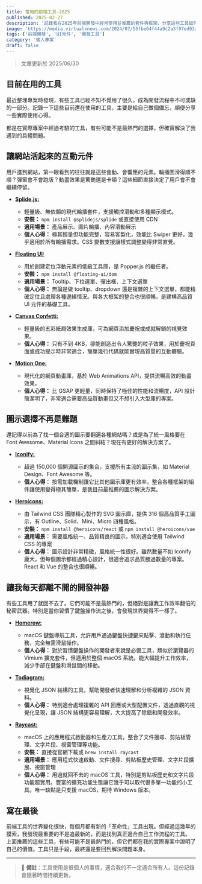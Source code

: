```yaml
---
title: 常用的前端工具-2025
published: 2025-02-27
description: '記錄我在2025年前端開發中經常使用並推薦的套件與框架，分享這些工具如何在我的專案中提升開發效率和程式品質的個人經驗。'
image: 'https://media.virtualxnews.com/2024/07/55fbe64f44a9c2a3f07ed93afe188dec.png'
tags: ['前端開發', 'UI元件', '開發工具']
category: '個人專案'
draft: false 
---
```


> 文章更新於 2025/06/30

## 目前在用的工具

最近整理專案時發現，有些工具已經不知不覺用了很久，成為開發流程中不可或缺的一部分。記錄一下這些目前還在使用的工具，主要是給自己做個備忘，順便分享一些實際使用心得。

都是在實際專案中經過考驗的工具，有些可能不是最熱門的選擇，但確實解決了我遇到的具體問題。

## 讓網站活起來的互動元件

用戶進到網站，第一眼看到的往往就是這些會動、會響應的元素。輪播圖滑得順不順？彈窗會不會跑版？動畫效果是驚艷還是卡頓？這些細節直接決定了用戶會不會繼續停留。

* [**Splide.js:**](https://splidejs.com/)
   - 輕量級、無依賴的現代輪播套件，支援觸控滑動和多種顯示模式。
   - **安裝：** `npm install @splidejs/splide` 或直接使用 CDN
   - **適用場景：** 產品展示、圖片輪播、內容滑動展示
   - **個人心得：** 極其輕量但功能完整，容易客製化，效能比 Swiper 更好，幾乎適用於所有輪播需求。CSS 變數支援讓樣式調整變得非常直覺。

* [**Floating UI:**](https://floating-ui.com/)
   - 用於創建定位浮動元素的低級工具庫，是 Popper.js 的繼任者。
   - **安裝：** `npm install @floating-ui/dom` 
   - **適用場景：** Tooltip、下拉選單、彈出框、上下文選單
   - **個人心得：** 無論是做 tooltip、dropdown 還是複雜的上下文選單，都能精確定位且處理各種邊緣情況。與各大框架的整合也很順暢，是建構高品質 UI 元件的基礎工具。

* [**Canvas Confetti:**](https://www.kirilv.com/canvas-confetti/)
   - 輕量級的五彩紙屑效果生成庫，可為網頁添加慶祝或成就解鎖的視覺效果。
   - **個人心得：** 只有不到 4KB，卻能創造出令人驚艷的粒子效果，用於慶祝頁面或成功提示時非常適合，簡單幾行代碼就能實現高質量的互動體驗。

* [**Motion One:**](https://motion.dev/)
   - 現代化的網頁動畫庫，基於 Web Animations API，提供流暢高效的動畫效果。
   - **個人心得：** 比 GSAP 更輕量，同時保持了極佳的性能和流暢度，API 設計簡潔明了，非常適合需要高品質動畫但又不想引入大型庫的專案。

## 圖示選擇不再是難題

還記得以前為了找一個合適的圖示要翻遍各種網站嗎？或是為了統一風格要在 Font Awesome、Material Icons 之間糾結？現在有更好的解決方案了。

* [**Iconify:**](https://icons.pqoqubbw.dev/)
   - 超過 150,000 個開源圖示的集合，支援所有主流的圖示集，如 Material Design、Font Awesome 等。
   - **個人心得：** 按需加載機制讓它比其他圖示庫更有效率，整合各種框架的組件讓使用變得極其簡單，是我目前最推薦的圖示解決方案。

* [**Heroicons:**](https://heroicons.com/)
   - 由 Tailwind CSS 團隊精心製作的 SVG 圖示庫，提供 316 個高品質手工圖示，有 Outline、Solid、Mini、Micro 四種風格。
   - **安裝：** `npm install @heroicons/react` 或 `npm install @heroicons/vue`
   - **適用場景：** 需要風格統一、品質精良的圖示，特別適合使用 Tailwind CSS 的專案
   - **個人心得：** 圖示設計非常精緻，風格統一性很好。雖然數量不如 Iconify 龐大，但每個圖示都經過精心設計，很適合追求品質勝過數量的專案。React 和 Vue 的整合也很順暢。

## 讓我每天都離不開的開發神器

有些工具用了就回不去了。它們可能不是最熱門的，但絕對是讓我工作效率翻倍的秘密武器。特別是當你習慣了鍵盤操作流之後，會發現世界變得不一樣了。

* [**Homerow:**](https://www.homerow.app/)
   - macOS 鍵盤導航工具，允許用戶通過鍵盤快捷鍵來點擊、滾動和執行任務，完全無需滑鼠操作。
   - **個人心得：** 對於習慣鍵盤操作的開發者來說是必備工具，類似於瀏覽器的 Vimium 擴充套件，但適用於整個 macOS 系統。能大幅提升工作效率，減少手部在鍵盤和滑鼠間的移動。

* [**Todiagram:**](https://todiagram.com/)
   - 視覺化 JSON 結構的工具，幫助開發者快速理解和分析複雜的 JSON 資料。
   - **個人心得：** 特別適合處理複雜的 API 回應或大型配置文件，透過直觀的視覺化呈現，讓 JSON 結構更容易理解，大大提高了除錯和開發效率。

* [**Raycast:**](https://www.raycast.com/)
   - macOS 上的應用程式啟動器和生產力工具，整合了文件搜尋、剪貼板管理、文字片段、視窗管理等功能。
   - **安裝：** 直接從官網下載或 `brew install raycast`
   - **適用場景：** 應用程式快速啟動、文件搜尋、剪貼板歷史管理、文字片段擴展、視窗管理
   - **個人心得：** 用過就回不去的 macOS 工具，特別是剪貼板歷史和文字片段功能超實用。豐富的擴充功能生態讓它幾乎可以取代很多單一功能的小工具。唯一缺點是只支援 macOS，期待 Windows 版本。

## 寫在最後

前端工具的世界變化很快，每個月都有新的「革命性」工具出現。但經過這幾年的摸索，我發現最重要的不是追最新的，而是找到真正適合自己工作流程的工具。
上面推薦的這些工具，有些可能不是最熱門的，但它們都在我的實際專案中證明了自己的價值。工具只是手段，最終還是要回到解決問題本身。

---

> 💭 **備註**：工具使用是很個人的事情，適合我的不一定適合所有人。這份記錄會隨著時間持續更新。
